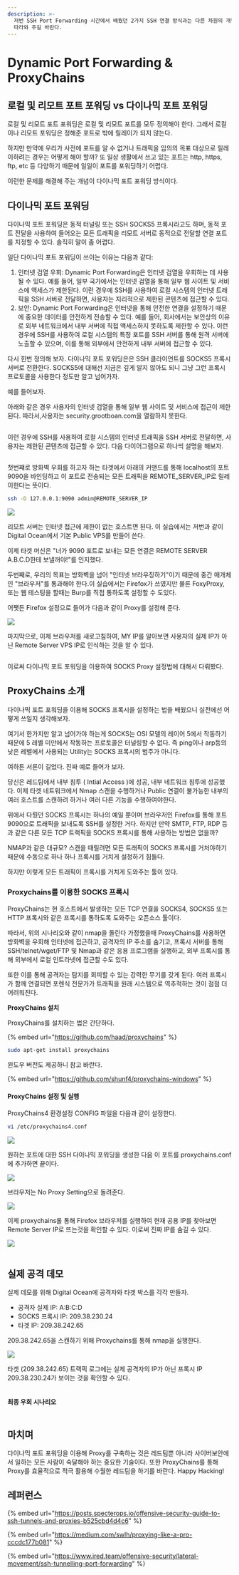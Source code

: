 ```yaml
---
description: >-
  저번 SSH Port Forwarding 시간에서 배웠던 2가지 SSH 연결 방식과는 다른 차원의 개념일 수 있어 어려울 수도 있지만 끝까지
  따라와 주길 바란다.
---
```


# Dynamic Port Forwarding & ProxyChains

## 로컬 및 리모트 포트 포워딩 vs 다이나믹 포트 포워딩

로컬 및 리모트 포트 포워딩은 로컬 및 리모트 포트를 모두 정의해야 한다. 그래서 로컬이나 리모트 포워딩은 정해준 포트로 밖에 릴레이가 되지 않는다.

하지만 만약에 우리가 사전에 포트를 알 수 없거나 트래픽을 임의의 목표 대상으로 릴레이하려는 경우는 어떻게 해야 할까? 또 일상 생활에서 쓰고 있는 포트는 http, https, ftp, etc 등 다양하기 때문에 일일이 포트를 포워딩하기 어렵다.

이런한 문제를 해결해 주는 개념이 다이나믹 포트 포워딩 방식이다.

## 다이나믹 포트 포워딩

다이나믹 포트 포워딩은 동적 터널링 또는 SSH SOCKS5 프록시라고도 하며, 동적 포트 전달을 사용하여 들어오는 모든 트래픽을 리모트 서버로 동적으로 전달할 연결 포트를 지정할 수 있다. 솔직히 말이 좀 어렵다.&#x20;

일단 다이나믹 포트 포워딩이 쓰이는 이유는 다음과 같다:

1. 인터넷 검열 우회: Dynamic Port Forwarding은 인터넷 검열을 우회하는 데 사용될 수 있다. 예를 들어, 일부 국가에서는 인터넷 검열을 통해 일부 웹 사이트 및 서비스에 액세스가 제한된다. 이런 경우에 SSH를 사용하여 로컬 시스템의 인터넷 트래픽을 SSH 서버로 전달하면, 사용자는 지리적으로 제한된 콘텐츠에 접근할 수 있다.
2. 보안: Dynamic Port Forwarding은 인터넷을 통해 안전한 연결을 설정하기 때문에 중요한 데이터를 안전하게 전송할 수 있다. 예를 들어, 회사에서는 보안상의 이유로 외부 네트워크에서 내부 서버에 직접 액세스하지 못하도록 제한할 수 있다. 이런 경우에 SSH를 사용하여 로컬 시스템의 특정 포트를 SSH 서버를 통해 원격 서버에 노출할 수 있으며, 이를 통해 외부에서 안전하게 내부 서버에 접근할 수 있다.

다시 힌번 정의해 보자. 다이나믹 포트 포워딩은은 SSH 클라이언트를 SOCKS5 프록시 서버로 전환한다. SOCKS5에 대해선 지금은 깊게 알지 않아도 되니 그냥 그런 프록시 프로토콜을 사용한다 정도만 알고 넘어가자.&#x20;

예를 들어보자.

아래와 같은 경우 사용자의 인터넷 검열을 통해 일부 웹 사이트 및 서비스에 접근이 제한된다. 따라서,사용자는 security.grootboan.com을 열람하지 못한다.&#x20;

<div align="center">

<figure><img src="../obsidian_resources/Pasted image 20230424114206.png" alt=""><figcaption></figcaption></figure>

</div>

이런 경우에 SSH를 사용하여 로컬 시스템의 인터넷 트래픽을 SSH 서버로 전달하면, 사용자는 제한된 콘텐츠에 접근할 수 있다. 다음 다이어그램으로 하나씩 설명을 해보자.&#x20;

<figure><img src="../obsidian_resources/Pasted image 20230424115734.png" alt=""><figcaption></figcaption></figure>

첫번쨰로 방화벽 우회를 하고자 하는 타겟에서 아래의 커맨드를 통해 localhost의 포트 9090을 바인딩하고 이 포트로 전송되는 모든 트래픽을 REMOTE\_SERVER\_IP로 릴레이한다는 뜻이다.

```sh
ssh -D 127.0.0.1:9090 admin@REMOTE_SERVER_IP
```

![](<../obsidian\_resources/Pasted image 20230424122154.png>)

리모트 서버는 인터넷 접근에 제한이 없는 호스트면 된다. 이 실습에서는 저번과 같이 Digital Ocean에서 기본 Public VPS를 만들어 쓴다.

이제 타겟 머신은 "너가 9090 포트로 보내는 모든 연결은 REMOTE SERVER A.B.C.D한테 보낼꺼야!"를 인지했다.

두번째로, 우리의 목표는 방화벽을 넘어 "인터넷 브라우징하기"이기 때문에 중간 매개체인 "브라우저"를 통과해야 한다.이 실습에서는 Firefox가 쓰였지만 물론 FoxyProxy, 또는 웹 테스팅을 할때는 Burp를 직접 통하도록 설정할 수 도있다.

어쨋든 Firefox 설정으로 들어가 다음과 같이 Proxy를 설정해 준다.

![](<../obsidian\_resources/Pasted image 20230424120937.png>)

마지막으로, 이제 브라우저를 새로고침하여, MY IP를 알아보면 사용자의 실제 IP가 아닌 Remote Server VPS IP로 인식하는 것을 알 수 있다.

<div align="left">

<img src="../obsidian_resources/Pasted image 20230424122254.png" alt="">

</div>

이로써 다이나믹 포트 포워딩을 이용하여 SOCKS Proxy 설정법에 대해서 다뤄봤다.

## ProxyChains 소개

다이나믹 포트 포워딩을 이용해 SOCKS 프록시을 설정하는 법을 배웠으니 실전에선 어떻게 쓰일지 생각해보자.

여기서 한가지만 알고 넘어가야 하는게 SOCKS는 OSI 모델의 레이어 5에서 작동하기 때문에 5 레벨 미만에서 작동하는 프로토콜은 터널링할 수 없다. 즉 ping이나 arp등의 낮은 레벨에서 사용되는 Utility는 SOCKS 프록시의 범주가 아니다.

여하튼 서론이 길었다. 진짜 예로 들어가 보자.

당신은 레드팀에서 내부 침투 ( Intial Access )에 성공, 내부 네트워크 침투에 성공했다. 이제 타겟 네트워크에서 Nmap 스캔을 수행하거나 Public 연결이 불가능한 내부의 여러 호스트를 스캔하려 하거나 여러 다른 기능을 수행하여야한다.

위에서 다뤘던 SOCKS 프록시는 하나의 예일 뿐이며 브라우저인 Firefox를 통해 포트 9090으로 트래픽을 보내도록 SSH를 설정한 거다. 하지만 만약 SMTP, FTP, RDP 등과 같은 다른 모든 TCP 트랙픽을 SOCKS 프록시를 통해 사용하는 방법은 없을까?

NMAP과 같은 대규모? 스캔을 때릴려면 모든 트래픽이 SOCKS 프록시를 거처야하기 때문에 수동으로 하나 하나 프록시를 거치게 설정하기 힘들다.

하지만 이렇게 모든 트래픽이 프록시를 거치게 도와주는 툴이 있다.

### Proxychains를 이용한 SOCKS 프록시

ProxyChains는 현 호스트에서 발생하는 모든 TCP 연결을 SOCKS4, SOCKS5 또는 HTTP 프록시와 같은 프록시를 통하도록 도와주는 오픈소스 툴이다.

따라서, 위의 시나리오와 같이 nmap을 돌린다 가정했을때 ProxyChains를 사용하면 방화벽을 우회해 인터넷에 접근하고, 공격자의 IP ​​주소를 숨기고, 프록시 서버를 통해 SSH/telnet/wget/FTP 및 Nmap과 같은 응용 프로그램을 실행하고, 외부 프록시를 통해 외부에서 로컬 인트라넷에 접근할 수도 있다.

또한 이를 통해 공격자는 탐지를 회피할 수 있는 강력한 무기를 갖게 된다. 여러 프록시가 함께 연결되면 포렌식 전문가가 트래픽을 원래 시스템으로 역추적하는 것이 점점 더 어려워진다.

**ProxyChains 설치**

ProxyChains를 설치하는 법은 간단하다.

{% embed url="https://github.com/haad/proxychains" %}

```sh
sudo apt-get install proxychains
```

윈도우 버전도 제공하니 참고 바란다.&#x20;

{% embed url="https://github.com/shunf4/proxychains-windows" %}

#### ProxyChains 설정 및 실행

ProxyChains4 환경설정 CONFIG 파일을 다음과 같이 설정한다.

```sh
vi /etc/proxychains4.conf
```

![](<../obsidian\_resources/Pasted image 20230424140932.png>)

원하는 포트에 대한 SSH 다이나믹 포워딩을 생성한 다음 이 포트를 proxychains.conf에 추가하면 끝이다.

![](<../obsidian\_resources/Pasted image 20230424122154.png>)

브라우저는 No Proxy Setting으로 돌려준다.

![](<../obsidian\_resources/Pasted image 20230424143815.png>)

이제 proxychains롤 통해 Firefox 브라우저를 실행하여 현재 공용 IP를 찾아보면 Remote Server IP로 뜨는것을 확인할 수 있다. 이로써 진짜 IP를 숨길  수 있다.&#x20;

![](<../obsidian\_resources/Pasted image 20230424141339.png>)

<div align="center">

<img src="../obsidian_resources/Pasted image 20230424141407.png" alt="">

</div>

## 실제 공격 데모

실제 데모를 위해 Digital Ocean에 공격자와 타겟 박스를 각각 만들자.

* 공격자 실제 IP: A:B:C:D
* SOCKS 프록시 IP: 209.38.230.24
* 타겟 IP: 209.38.242.65

209.38.242.65을 스캔하기 위해 Proxychains를 통해 nmap을 실행한다.

![](<../obsidian\_resources/Pasted image 20230424142005.png>)

타겟 (209.38.242.65) 트랙픽 로그에는 실제 공격자의 IP가 아닌 프록시 IP 209.38.230.24가 보이는 것을 확인할 수 있다.&#x20;

<figure><img src="../obsidian_resources/Pasted image 20230424142512.png" alt=""><figcaption></figcaption></figure>

#### 최종 우회 시나리오

<figure><img src="../.gitbook/assets/image (16) (2).png" alt=""><figcaption></figcaption></figure>

## 마치며

다이나믹 포트 포워딩을 이용해 Proxy를 구축하는 것은 레드팀뿐 아니라 사이버보안에서 일하는 모든 사람이 숙달해야 하는 중요한 기술이다. 또한 ProxyChains를 통해 Proxy를 효율적으로 적극 활용해 수월한 레드팀을 하기를 바란다.  Happy Hacking!

## 레퍼런스

{% embed url="https://posts.specterops.io/offensive-security-guide-to-ssh-tunnels-and-proxies-b525cbd4d4c6" %}

{% embed url="https://medium.com/swlh/proxying-like-a-pro-cccdc177b081" %}

{% embed url="https://www.ired.team/offensive-security/lateral-movement/ssh-tunnelling-port-forwarding" %}



